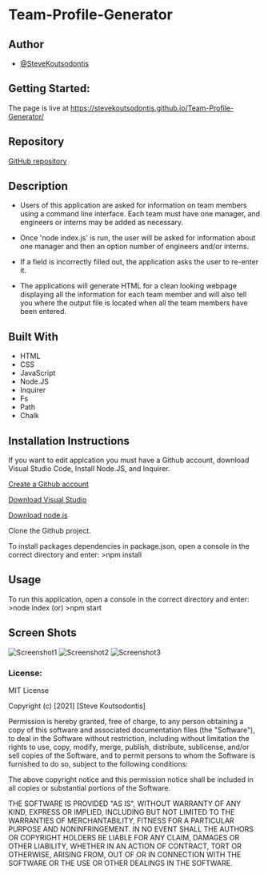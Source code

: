 # Team-Profile-Generator
## Author 
- [@SteveKoutsodontis](https://github.com/SteveKoutsodontis)

## Getting Started:

The page is live at https://stevekoutsodontis.github.io/Team-Profile-Generator/

## Repository

[GitHub repository](https://github.com/SteveKoutsodontis/Team-Profile-Generator)


## Description
* Users of this application are asked for information on team members using a command line interface. Each team must have one manager, and engineers or interns may be added as necessary. 

* Once 'node index.js' is run, the user will be asked for information about one manager and then an option number of engineers and/or interns.

* If a field is incorrectly filled out, the application asks the user to re-enter it.

* The applications will generate HTML for a clean looking webpage displaying all the information for each team member and will also tell you where the output file is located when all the team members have been entered.

## Built With 

* HTML
* CSS 
* JavaScript
* Node.JS
* Inquirer 
* Fs 
* Path
* Chalk

## Installation Instructions

If you want to edit applcation you must have a Github account, download Visual Studio Code, Install Node.JS, and Inquirer.

[Create a Github account](https://github.com)

[Download Visual Studio](https://code.visualstudio.com/download/)

[Download node.js](https://nodejs.org/en/download/)

Clone the Github project.

To install packages dependencies in package.json, open a console in the correct directory and enter: >npm install

## Usage 
To run this application, open a console in the correct directory and enter: >node index (or) >npm start

## Screen Shots

![Screenshot1]()
![Screenshot2]()
![Screenshot3]()

### License: 
 
MIT License

Copyright (c) [2021] [Steve Koutsodontis]

Permission is hereby granted, free of charge, to any person obtaining a copy
of this software and associated documentation files (the "Software"), to deal
in the Software without restriction, including without limitation the rights
to use, copy, modify, merge, publish, distribute, sublicense, and/or sell
copies of the Software, and to permit persons to whom the Software is
furnished to do so, subject to the following conditions:

The above copyright notice and this permission notice shall be included in all
copies or substantial portions of the Software.

THE SOFTWARE IS PROVIDED "AS IS", WITHOUT WARRANTY OF ANY KIND, EXPRESS OR
IMPLIED, INCLUDING BUT NOT LIMITED TO THE WARRANTIES OF MERCHANTABILITY,
FITNESS FOR A PARTICULAR PURPOSE AND NONINFRINGEMENT. IN NO EVENT SHALL THE
AUTHORS OR COPYRIGHT HOLDERS BE LIABLE FOR ANY CLAIM, DAMAGES OR OTHER
LIABILITY, WHETHER IN AN ACTION OF CONTRACT, TORT OR OTHERWISE, ARISING FROM,
OUT OF OR IN CONNECTION WITH THE SOFTWARE OR THE USE OR OTHER DEALINGS IN THE
SOFTWARE.
